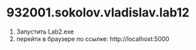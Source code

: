 # 932001.sokolov.vladislav.lab12

1. Запустить Lab2.exe
2. перейти в браузере по ссылке: http://localhost:5000
